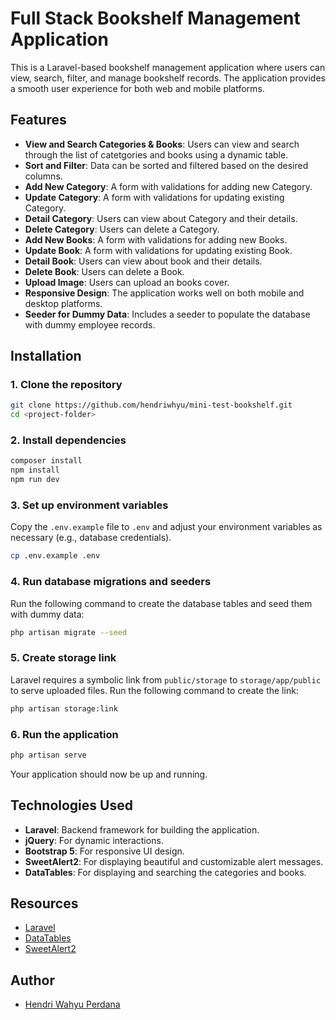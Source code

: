 # Full Stack Bookshelf Management Application

This is a Laravel-based bookshelf management application where users can view, search, filter, and manage bookshelf records. The application provides a smooth user experience for both web and mobile platforms.

## Features

-   **View and Search Categories & Books**: Users can view and search through the list of catetgories and books using a dynamic table.
-   **Sort and Filter**: Data can be sorted and filtered based on the desired columns.
-   **Add New Category**: A form with validations for adding new Category.
-   **Update Category**: A form with validations for updating existing Category.
-   **Detail Category**: Users can view about Category and their details.
-   **Delete Category**: Users can delete a Category.
-   **Add New Books**: A form with validations for adding new Books.
-   **Update Book**: A form with validations for updating existing Book.
-   **Detail Book**: Users can view about book and their details.
-   **Delete Book**: Users can delete a Book.
-   **Upload Image**: Users can upload an books cover.
-   **Responsive Design**: The application works well on both mobile and desktop platforms.
-   **Seeder for Dummy Data**: Includes a seeder to populate the database with dummy employee records.

## Installation

### 1. Clone the repository

```bash
git clone https://github.com/hendriwhyu/mini-test-bookshelf.git
cd <project-folder>
```

### 2. Install dependencies

```bash
composer install
npm install
npm run dev
```

### 3. Set up environment variables

Copy the `.env.example` file to `.env` and adjust your environment variables as necessary (e.g., database credentials).

```bash
cp .env.example .env
```

### 4. Run database migrations and seeders

Run the following command to create the database tables and seed them with dummy data:

```bash
php artisan migrate --seed
```

### 5. Create storage link

Laravel requires a symbolic link from `public/storage` to `storage/app/public` to serve uploaded files. Run the following command to create the link:

```bash
php artisan storage:link
```

### 6. Run the application

```bash
php artisan serve
```

Your application should now be up and running.

## Technologies Used

-   **Laravel**: Backend framework for building the application.
-   **jQuery**: For dynamic interactions.
-   **Bootstrap 5**: For responsive UI design.
-   **SweetAlert2**: For displaying beautiful and customizable alert messages.
-   **DataTables**: For displaying and searching the categories and books.

## Resources

-   [Laravel](https://select2.org/)
-   [DataTables](https://datatables.net/)
-   [SweetAlert2](https://www.daterangepicker.com/)

## Author

-   [Hendri Wahyu Perdana](https://github.com/hendriwhyu)
